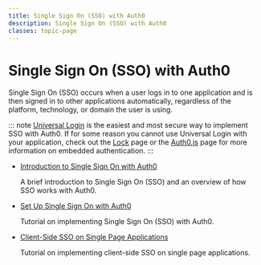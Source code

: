 ```yaml
---
title: Single Sign On (SSO) with Auth0
description: Single Sign On (SSO) with Auth0
classes: topic-page
---
```

<!-- markdownlint-disable MD041 MD002 -->
# Single Sign On (SSO) with Auth0

Single Sign On (SSO) occurs when a user logs in to one application and is then signed in to other applications automatically, regardless of the platform, technology, or domain the user is using.

::: note
[Universal Login](/hosted-pages/login) is the easiest and most secure way to implement SSO with Auth0. If for some reason you cannot use Universal Login with your application, check out the [Lock](/libraries/lock) page or the [Auth0.js](/libraries/auth0js) page for more information on embedded authentication.
:::

<ul class="topic-links">
  <li>
    <i class="icon icon-budicon-715"></i><a href="/sso/introduction">Introduction to Single Sign On with Auth0</a>
    <p>A brief introduction to Single Sign On (SSO) and an overview of how SSO works with Auth0.</p>
  </li>
  <li>
    <i class="icon icon-budicon-715"></i><a href="/sso/setup">Set Up Single Sign On with Auth0</a>
    <p>Tutorial on implementing Single Sign On (SSO) with Auth0.</p>
  </li>
  <li>
    <i class="icon icon-budicon-715"></i><a href="/sso/single-page-apps">Client-Side SSO on Single Page Applications</a>
    <p>Tutorial on implementing client-side SSO on single page applications.</p>
  </li>
</ul>

